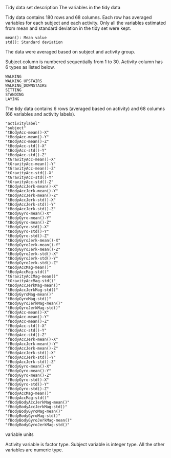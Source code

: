 Tidy data set description
The variables in the tidy data

Tidy data contains 180 rows and 68 columns. Each row has averaged variables for each subject and each activity.
Only all the variables estimated from mean and standard deviation in the tidy set were kept.

    mean(): Mean value
    std(): Standard deviation

The data were averaged based on subject and activity group.

Subject column is numbered sequentially from 1 to 30. Activity column has 6 types as listed below.

    WALKING
    WALKING_UPSTAIRS
    WALKING_DOWNSTAIRS
    SITTING
    STANDING
    LAYING

The tidy data contains 6 rows (averaged based on activity) and 68 columns (66 variables and activity labels).

    "activitylabel"
    "subject"
    "tBodyAcc-mean()-X"
    "tBodyAcc-mean()-Y"
    "tBodyAcc-mean()-Z"
    "tBodyAcc-std()-X"
    "tBodyAcc-std()-Y"
    "tBodyAcc-std()-Z"
    "tGravityAcc-mean()-X"
    "tGravityAcc-mean()-Y"
    "tGravityAcc-mean()-Z"
    "tGravityAcc-std()-X"
    "tGravityAcc-std()-Y"
    "tGravityAcc-std()-Z"
    "tBodyAccJerk-mean()-X"
    "tBodyAccJerk-mean()-Y"
    "tBodyAccJerk-mean()-Z"
    "tBodyAccJerk-std()-X"
    "tBodyAccJerk-std()-Y"
    "tBodyAccJerk-std()-Z"
    "tBodyGyro-mean()-X"
    "tBodyGyro-mean()-Y"
    "tBodyGyro-mean()-Z"
    "tBodyGyro-std()-X"
    "tBodyGyro-std()-Y"
    "tBodyGyro-std()-Z"
    "tBodyGyroJerk-mean()-X"
    "tBodyGyroJerk-mean()-Y"
    "tBodyGyroJerk-mean()-Z"
    "tBodyGyroJerk-std()-X"
    "tBodyGyroJerk-std()-Y"
    "tBodyGyroJerk-std()-Z"
    "tBodyAccMag-mean()"
    "tBodyAccMag-std()"
    "tGravityAccMag-mean()"
    "tGravityAccMag-std()"
    "tBodyAccJerkMag-mean()"
    "tBodyAccJerkMag-std()"
    "tBodyGyroMag-mean()"
    "tBodyGyroMag-std()"
    "tBodyGyroJerkMag-mean()"
    "tBodyGyroJerkMag-std()"
    "fBodyAcc-mean()-X"
    "fBodyAcc-mean()-Y"
    "fBodyAcc-mean()-Z"
    "fBodyAcc-std()-X"
    "fBodyAcc-std()-Y"
    "fBodyAcc-std()-Z"
    "fBodyAccJerk-mean()-X"
    "fBodyAccJerk-mean()-Y"
    "fBodyAccJerk-mean()-Z"
    "fBodyAccJerk-std()-X"
    "fBodyAccJerk-std()-Y"
    "fBodyAccJerk-std()-Z"
    "fBodyGyro-mean()-X"
    "fBodyGyro-mean()-Y"
    "fBodyGyro-mean()-Z"
    "fBodyGyro-std()-X"
    "fBodyGyro-std()-Y"
    "fBodyGyro-std()-Z"
    "fBodyAccMag-mean()"
    "fBodyAccMag-std()"
    "fBodyBodyAccJerkMag-mean()"
    "fBodyBodyAccJerkMag-std()"
    "fBodyBodyGyroMag-mean()"
    "fBodyBodyGyroMag-std()"
    "fBodyBodyGyroJerkMag-mean()"
    "fBodyBodyGyroJerkMag-std()"

variable units

Activity variable is factor type. Subject variable is integer type. All the other variables are numeric type.